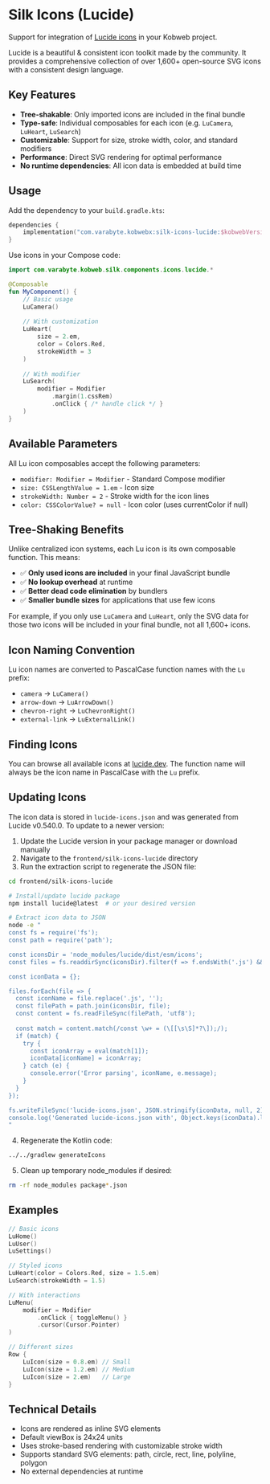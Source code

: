 # Silk Icons (Lucide)

Support for integration of [Lucide icons](https://lucide.dev/) in your Kobweb project.

Lucide is a beautiful & consistent icon toolkit made by the community. It provides a comprehensive collection of over
1,600+ open-source SVG icons with a consistent design language.

## Key Features

- **Tree-shakable**: Only imported icons are included in the final bundle
- **Type-safe**: Individual composables for each icon (e.g. `LuCamera`, `LuHeart`, `LuSearch`)
- **Customizable**: Support for size, stroke width, color, and standard modifiers
- **Performance**: Direct SVG rendering for optimal performance
- **No runtime dependencies**: All icon data is embedded at build time

## Usage

Add the dependency to your `build.gradle.kts`:

```kotlin
dependencies {
    implementation("com.varabyte.kobwebx:silk-icons-lucide:$kobwebVersion")
}
```

Use icons in your Compose code:

```kotlin
import com.varabyte.kobweb.silk.components.icons.lucide.*

@Composable
fun MyComponent() {
    // Basic usage
    LuCamera()
    
    // With customization
    LuHeart(
        size = 2.em,
        color = Colors.Red,
        strokeWidth = 3
    )
    
    // With modifier
    LuSearch(
        modifier = Modifier
            .margin(1.cssRem)
            .onClick { /* handle click */ }
    )
}
```

## Available Parameters

All Lu icon composables accept the following parameters:

- `modifier: Modifier = Modifier` - Standard Compose modifier
- `size: CSSLengthValue = 1.em` - Icon size
- `strokeWidth: Number = 2` - Stroke width for the icon lines
- `color: CSSColorValue? = null` - Icon color (uses currentColor if null)

## Tree-Shaking Benefits

Unlike centralized icon systems, each Lu icon is its own composable function. This means:

- ✅ **Only used icons are included** in your final JavaScript bundle
- ✅ **No lookup overhead** at runtime
- ✅ **Better dead code elimination** by bundlers
- ✅ **Smaller bundle sizes** for applications that use few icons

For example, if you only use `LuCamera` and `LuHeart`, only the SVG data for those two icons will be included in
your final bundle, not all 1,600+ icons.

## Icon Naming Convention

Lu icon names are converted to PascalCase function names with the `Lu` prefix:

- `camera` → `LuCamera()`
- `arrow-down` → `LuArrowDown()`
- `chevron-right` → `LuChevronRight()`
- `external-link` → `LuExternalLink()`

## Finding Icons

You can browse all available icons at [lucide.dev](https://lucide.dev/icons/). The function name will always be the icon
name in PascalCase with the `Lu` prefix.

## Updating Icons

The icon data is stored in `lucide-icons.json` and was generated from Lucide v0.540.0. To update to a newer version:

1. Update the Lucide version in your package manager or download manually
2. Navigate to the `frontend/silk-icons-lucide` directory
3. Run the extraction script to regenerate the JSON file:

```bash
cd frontend/silk-icons-lucide

# Install/update lucide package
npm install lucide@latest  # or your desired version

# Extract icon data to JSON
node -e "
const fs = require('fs');
const path = require('path');

const iconsDir = 'node_modules/lucide/dist/esm/icons';
const files = fs.readdirSync(iconsDir).filter(f => f.endsWith('.js') && f !== 'index.js');

const iconData = {};

files.forEach(file => {
  const iconName = file.replace('.js', '');
  const filePath = path.join(iconsDir, file);
  const content = fs.readFileSync(filePath, 'utf8');
  
  const match = content.match(/const \w+ = (\[[\s\S]*?\]);/);
  if (match) {
    try {
      const iconArray = eval(match[1]);
      iconData[iconName] = iconArray;
    } catch (e) {
      console.error('Error parsing', iconName, e.message);
    }
  }
});

fs.writeFileSync('lucide-icons.json', JSON.stringify(iconData, null, 2));
console.log('Generated lucide-icons.json with', Object.keys(iconData).length, 'icons');
"
```

4. Regenerate the Kotlin code:

```bash
../../gradlew generateIcons
```

5. Clean up temporary node_modules if desired:

```bash
rm -rf node_modules package*.json
```

## Examples

```kotlin
// Basic icons
LuHome()
LuUser()
LuSettings()

// Styled icons
LuHeart(color = Colors.Red, size = 1.5.em)
LuSearch(strokeWidth = 1.5)

// With interactions
LuMenu(
    modifier = Modifier
        .onClick { toggleMenu() }
        .cursor(Cursor.Pointer)
)

// Different sizes
Row {
    LuIcon(size = 0.8.em) // Small
    LuIcon(size = 1.2.em) // Medium  
    LuIcon(size = 2.em)   // Large
}
```

## Technical Details

- Icons are rendered as inline SVG elements
- Default viewBox is 24x24 units
- Uses stroke-based rendering with customizable stroke width
- Supports standard SVG elements: path, circle, rect, line, polyline, polygon
- No external dependencies at runtime